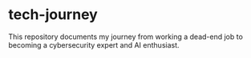 # tech-journey
This repository documents my journey from working a dead-end job to becoming a cybersecurity expert and AI enthusiast. 
